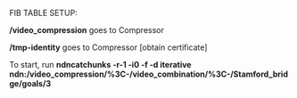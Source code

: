 FIB TABLE SETUP:

**/video_compression** goes to Compressor 

**/tmp-identity** goes to Compressor [obtain certificate]


To start, run **ndncatchunks -r-1 -i0 -f -d iterative ndn:/video_compression/%3C-/video_combination/%3C-/Stamford_bridge/goals/3**
